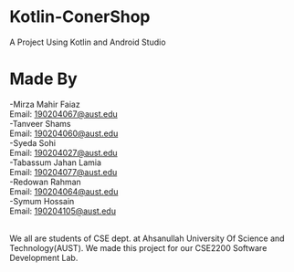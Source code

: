 # Kotlin-ConerShop
A Project Using Kotlin and Android Studio

# Made By 
-Mirza Mahir Faiaz<br />
Email: 190204067@aust.edu<br />
-Tanveer Shams<br />
Email: 190204060@aust.edu<br />
-Syeda Sohi<br />
Email: 190204027@aust.edu<br />
-Tabassum Jahan Lamia<br />
Email: 190204077@aust.edu<br />
-Redowan Rahman<br />
Email: 190204064@aust.edu<br />
-Symum Hossain<br />
Email: 190204105@aust.edu<br /><br />

We all are students of CSE dept. at Ahsanullah University Of Science and Technology(AUST). We made this project for our CSE2200 Software Development Lab.


 
